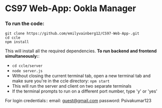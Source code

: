 # CS97 Web-App: Ookla Manager 

### To run the code:

```
git clone https://github.com/emilyvainberg12/CS97-Web-App-.git
cd ccle
npm install
```

This will install all the required dependencies.
**To run backend and frontend simultaneously:**:

- `cd ccle/server`
- `node server.js`
- Without closing the current terminal tab, open a new terminal tab and make sure you're in the ccle directory: `npm start`
- This will run the server and client on two separate terminals
- If the terminal prompts to run on a different port number, type 'y' or 'yes'

For login credentials::
email: guest@gmail.com
password: Psivakumar123
